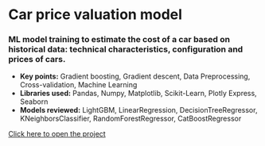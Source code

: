 # Car price valuation model

### ML model training to estimate the cost of a car based on historical data: technical characteristics, configuration and prices of cars.

- **Key points:** Gradient boosting, Gradient descent, Data Preprocessing, Cross-validation, Machine Learning
- **Libraries used:** Pandas, Numpy, Matplotlib, Scikit-Learn, Plotly Express, Seaborn
- **Models reviewed:** LightGBM, LinearRegression, DecisionTreeRegressor, KNeighborsClassifier, RandomForestRegressor, CatBoostRegressor

[Click here to open the project](https://github.com/Andrey-Kosov/Projects/blob/main/car_price_valuation_model/car_price_evaluation.ipynb)
